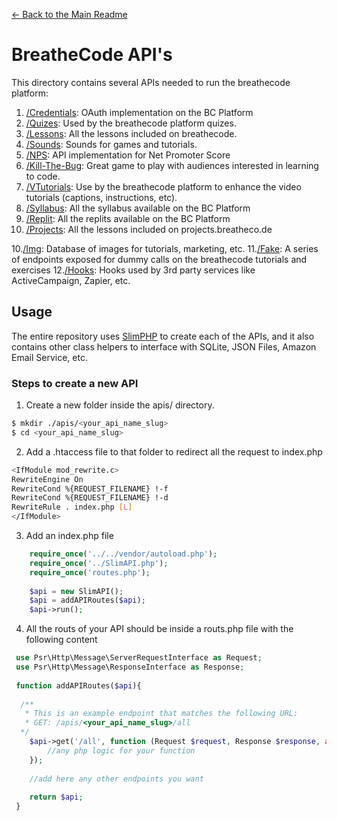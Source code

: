 [<- Back to the Main Readme](../docs/README.md)

# BreatheCode API's

This directory contains several APIs needed to run the breathecode platform:

1. [/Credentials](./credentials/README.md): OAuth implementation on the BC Platform
2. [/Quizes](./quiz/README.md): Used by the breathecode platform quizes.
2. [/Lessons](./lesson/README.md): All the lessons included on breathecode.
3. [/Sounds](./sound/README.md): Sounds for games and tutorials.
4. [/NPS](./nps/README.md): API implementation for Net Promoter Score
5. [/Kill-The-Bug](./kill-the-bug/README.md): Great game to play with audiences interested in learning to code.
6. [/VTutorials](./vtutorial/README.md): Use by the breathecode platform to enhance the video tutorials (captions, instructions, etc).
7. [/Syllabus](./syllabus/README.md): All the syllabus available on the BC Platform
8. [/Replit](./replit/README.md): All the replits available on the BC Platform
9. [/Projects](./project/README.md): All the lessons included on projects.breatheco.de

10.[/Img](./img/README.md): Database of images for tutorials, marketing, etc.
11.[/Fake](./fake/README.md): A series of endpoints exposed for dummy calls on the breathecode tutorials and exercises
12.[/Hooks](./hoos/README.md): Hooks used by 3rd party services like ActiveCampaign, Zapier, etc.

## Usage

The entire repository uses [SlimPHP](https://www.slimframework.com/) to create each of the APIs, and it also 
contains other class helpers to interface with SQLite, JSON Files, Amazon Email Service, etc.

### Steps to create a new API

1. Create a new folder inside the apis/ directory.
```sh
$ mkdir ./apis/<your_api_name_slug>
$ cd <your_api_name_slug>
```
2. Add a .htaccess file to that folder to redirect all the request to index.php
```sh
<IfModule mod_rewrite.c>
RewriteEngine On
RewriteCond %{REQUEST_FILENAME} !-f
RewriteCond %{REQUEST_FILENAME} !-d
RewriteRule . index.php [L]
</IfModule>
```
3. Add an index.php file
```php
	require_once('../../vendor/autoload.php');
	require_once('../SlimAPI.php');
	require_once('routes.php');
	
	$api = new SlimAPI();
	$api = addAPIRoutes($api);
	$api->run(); 
```
4. All the routs of your API should be inside a routs.php file with the following content
```php
 use Psr\Http\Message\ServerRequestInterface as Request;
 use Psr\Http\Message\ResponseInterface as Response;
 
 function addAPIRoutes($api){
 
  /**
   * This is an example endpoint that matches the following URL:
   * GET: /apis/<your_api_name_slug>/all
  */
 	$api->get('/all', function (Request $request, Response $response, array $args) use ($api) {
 	    //any php logic for your function
 	});
 	
 	//add here any other endpoints you want
 	
 	return $api;
 }
```
